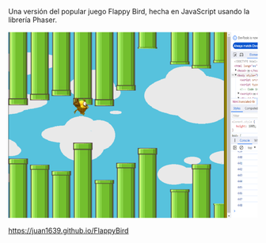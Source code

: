 Una versión del popular juego Flappy Bird, hecha en JavaScript usando la librería Phaser.

<img src="./src/img/miniatura-flappy.png"/>

https://juan1639.github.io/FlappyBird
